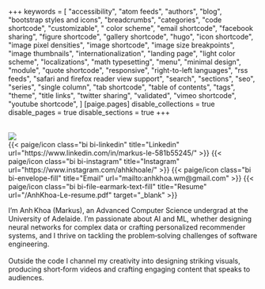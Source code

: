 +++
keywords = [
    "accessibility",
    "atom feeds",
    "authors",
    "blog",
    "bootstrap styles and icons",
    "breadcrumbs",
    "categories",
    "code shortcode",
    "customizable",
    " color scheme",
    "email shortcode",
    "facebook sharing",
    "figure shortcode",
    "gallery shortcode",
    "hugo",
    "icon shortcode",
    "image pixel densities",
    "image shortcode",
    "image size breakpoints",
    "image thumbnails",
    "internationalization",
    "landing page",
    "light color scheme",
    "localizations",
    "math typesetting",
    "menu",
    "minimal design",
    "module",
    "quote shortcode",
    "responsive",
    "right-to-left languages",
    "rss feeds",
    "safari and firefox reader view support",
    "search",
    "sections",
    "seo",
    "series",
    "single column",
    "tab shortcode",
    "table of contents",
    "tags",
    "theme",
    "title links",
    "twitter sharing",
    "validated",
    "vimeo shortcode",
    "youtube shortcode",
]
[paige.pages]
disable_collections = true
disable_pages = true
disable_sections = true
+++




<h1 class="fw-bold h1 text-center" style="margin-top: 2rem"></h1>


<div class="container-sm w-75">
    <div class="align-items-center row">
        <div class="col-md-4 text-center">
            <img class="avatar mb-2 img-fluid" src="images/portfolio_logo.png">
            <div class="column-gap-3 d-flex display-6 justify-content-center">
                {{< paige/icon class="bi bi-linkedin" title="Linkedin" url="https://www.linkedin.com/in/markus-le-581b55245/" >}}
                {{< paige/icon class="bi bi-instagram" title="Instagram" url="https://www.instagram.com/ahhkhoale/" >}}
                {{< paige/icon class="bi bi-envelope-fill" title="Email" url="mailto:anhkhoa.wm@gmail.com" >}}
                {{< paige/icon class="bi bi-file-earmark-text-fill" title="Resume" url="/AnhKhoa-Le-resume.pdf" target="_blank" >}}
            </div>
        </div>
        <div class="col-md-8">
            <p class="lead mb-0">I’m Anh Khoa (Markus), an Advanced Computer Science undergrad at the University of Adelaide. I’m passionate about AI and ML, whether designing neural networks for complex data or crafting personalized recommender systems, and I thrive on tackling the problem‑solving challenges of software engineering. 
            <br>
            <br>
            Outside the code I channel my creativity into designing striking visuals, producing short‑form videos and crafting engaging content that speaks to audiences. 
        </div>
    </div>
</div>

